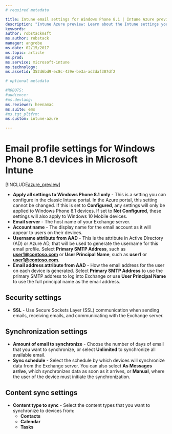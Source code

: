 ```yaml
---
# required metadata

title: Intune email settings for Windows Phone 8.1 | Intune Azure preview | Microsoft Docs
description: "Intune Azure preview: Learn about the Intune settings you can use to configure email connections on Windows Phone 8.1 devices."
keywords:
author: robstackmsft
ms.author: robstack
manager: angrobe
ms.date: 02/15/2017
ms.topic: article
ms.prod:
ms.service: microsoft-intune
ms.technology:
ms.assetid: 352d6bd9-ec8c-439e-be3a-ad3daf307df2

# optional metadata

#ROBOTS:
#audience:
#ms.devlang:
ms.reviewer: heenamac
ms.suite: ems
#ms.tgt_pltfrm:
ms.custom: intune-azure

---
```


# Email profile settings for Windows Phone 8.1 devices in Microsoft Intune

[!INCLUDE[azure_preview](../includes/azure_preview.md)]


- **Apply all settings to Windows Phone 8.1 only** - This is a setting you can configure in the classic Intune portal. In the Azure portal, this setting cannot be changed. If this is set to **Configured**, any settings will only be applied to Windows Phone 8.1 devices. If set to **Not Configured**, these settings will also apply to Windows 10 Mobile devices.
- **Email server** - The host name of your Exchange server.
- **Account name** - The display name for the email account as it will appear to users on their devices.
- **Username attribute from AAD** - This is the attribute in Active Directory (AD) or Azure AD, that will be used to generate the username for this email profile. Select **Primary SMTP Address**, such as **user1@contoso.com** or **User Principal Name**, such as **user1** or **user1@contoso.com**.
- **Email address attribute from AAD** - How the email address for the user on each device is generated. Select **Primary SMTP Address** to use the primary SMTP address to log into Exchange or use **User Principal Name** to use the full principal name as the email address.


## Security settings

- **SSL** - Use Secure Sockets Layer (SSL) communication when sending emails, receiving emails, and communicating with the Exchange server.



## Synchronization settings

- **Amount of email to synchronize** - Choose the number of days of email that you want to synchronize, or select **Unlimited** to synchronize all available email.
- **Sync schedule** - Select the schedule by which devices will synchronize data from the Exchange server. You can also select **As Messages arrive**, which synchronizes data as soon as it arrives, or **Manual**, where the user of the device must initiate the synchronization.

## Content sync settings

- **Content type to sync** - Select the content types that you want to synchronize to devices from:
	- **Contacts**
	- **Calendar**
	- **Tasks**
